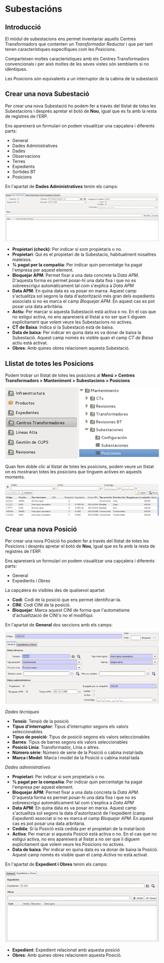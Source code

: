 # Subestacións

## Introducció

El mòdul de subestacions ens permet inventariar aquells Centres Transformadors
que contenten un *Transformador Reductor* i que per tant tenen característiques
específiques com les *Posicions*.

Comparteixen moltes característiques amb els Centres Transformadors
convencionals i per això moltes de les seves vistes són semblants si no
idèntiques.

Les Posicions són equivalents a un interruptor de la cabina de la subestació

## Crear una nova Subestació

Per crear una nova Subestació ho podem fer a través del llistat de
totes les Subestacions i després apretar el botó de **Nou**, igual que es fa amb
la resta de registres de l'ERP.

Ens apareixerà un formulari on podem visualitzar una capçalera i diferents
parts:

  * General
  * Dades Administratives
  * Dades
  * Observacions
  * Terres
  * Expedients
  * Sortides BT
  * Posicions

En l'apartat de **Dades Administratives** tenim els camps:

  ![](_static/subestacions/formulari_administratiu.png)

  * **Propietari (check)**: Per indicar si som propietaris o no.
  * **Propietari**: Qui és el propietari de la Subestacio, habitualment
    nosaltres mateixos.
  * **% pagat per la compañia**: Per indicar quin percentatge ha pagat l'empresa
    per aquest element.
  * **Bloquejar APM**: Permet fixar a una data concreta la *Data APM*. D'aquesta
    forma es permet posar-hi una data fixa i que no es sobreescrigui
    automàticament tal com s'explica a *Data APM*
  * **Data APM**: En quina data es va posar en marxa. Aquest camp
    s'actualitza sol segons la data d'autorització més gran dels expedients
    associats si no es marca el camp *Bloquejar APM*. En aquest cas es pot posar
    una data arbritària.
  * **Actiu**: Per marcar si aquesta Subestació està activa o no. En el cas que
    no estigui activa, no ens apareixerà al llistat a no ser que li diguem
    explícitament que volem veure les Subestacions no actives.
  * **CT de Baixa**: Indica si la Subestació està de baixa.
  * **Data de baixa**: Per indicar en quina data es va donar de baixa la
    Subestació. Aquest camp només és visible quan el camp *CT de Baixa* actiu
    està activat.
  * **Obres**: Amb quines obres relacionem aquesta Subestació.

## Llistat de totes les Posicions

Podem trobar un llistat de totes les posicions al **Menú >
Centres Transformadors > Manteniment > Subestacions > Posicions**

![](_static/subestacions/menu_posicions.png)

Quan fem doble clic al llistat de totes les posicions, podem veure un llistat on
es mostraran totes les posicions que tinguem actives en aquests moments.

![](_static/subestacions/llistat_posicions.png)

## Crear una nova Posició

Per crear una nova POsició ho podem fer a través del llistat de totes les
Posicions i després apretar el botó de **Nou**, igual que es fa amb
la resta de registres de l'ERP.

Ens apareixerà un formulari on podem visualitzar una capçalera i diferents
parts:

  * General
  * Expedients i Obres

La capçalera és visibles des de qualsevol apartat:

  * **Codi**: Codi de la posició que ens permet identificar-la.
  * **CINI**: Codi CINI de la posició.
  * **Bloquejar**: Marca aquest CINI de forma que l'automatisme d'actualització
    de CINI's no el modifiqui.

En l'apartat de **General** dos seccions amb els camps:

![](_static/subestacions/formulari_general_posicions.png)

*Dades tècniques*

  * **Tensió**: Tensió de la posició
  * **Tipus d'interruptor**: Tipus d'interruptor segons els valors
    seleccionables
  * **Tipus de posició**: Tipus de posició segons els valors seleccionables
  * **Barres**: Tipus de barres segons els valors seleccionables
  * **Posició Linia**: Transformador, Línia o altres.
  * **Número sèrie**: Número de serie de la Posició o cabina instal·lada
  * **Marca i Model**: Marca i model de la Posició o cabina instal·lada

*Dades administratives*

  * **Propietari**: Per indicar si som propietaris o no.
  * **% pagat per la compañia**: Per indicar quin percentatge ha pagat l'empresa
    per aquest element.
  * **Bloquejar APM**: Permet fixar a una data concreta la *Data APM*. D'aquesta
    forma es permet posar-hi una data fixa i que no es sobreescrigui
    automàticament tal com s'explica a *Data APM*
  * **Data APM**: En quina data es va posar en marxa. Aquest camp
    s'actualitza sol segons la data d'autorització de l'expedient
    (camp *Expedient*) associat si no es marca el camp *Bloquejar APM*. En
    aquest cas es pot posar una data arbritària.
  * **Cedida**: Si la Posició està cedida per el propietari de la instal·lació
  * **Activa**: Per marcar si aquesta Posició està activa o no. En el cas que
    no estigui activa, no ens apareixerà al llistat a no ser que li diguem
    explícitament que volem veure les Posicions no actives.
  * **Data de baixa**: Per indicar en quina data es va donar de baixa la
    Posició. Aquest camp només és visible quan el camp *Activa* no està activat.

En l'apartat de **Expedient i Obres** tenim els camps:

  ![](_static/subestacions/formulari_expedients_posicions.png)

  * **Expedient**: Expedient relacionat amb aquesta posició
  * **Obres**: Amb quines obres relacionem aquesta Posició.
